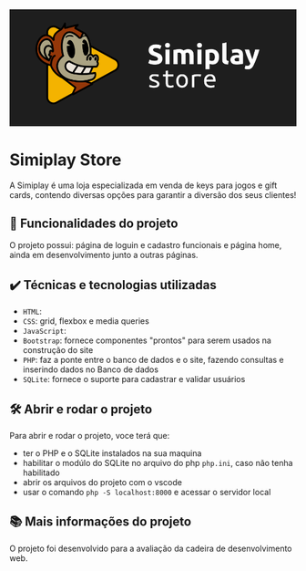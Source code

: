 <img src="./imagens/logo-banner.png">

# Simiplay Store

A Simiplay é uma loja especializada em venda de keys para jogos e gift cards, contendo diversas opções para garantir a diversão dos seus clientes!

## 🔨 Funcionalidades do projeto

O projeto possui: página de loguin e cadastro funcionais e página home, ainda em desenvolvimento junto a outras páginas.

## ✔️ Técnicas e tecnologias utilizadas

- `HTML`: 
- `CSS`: grid, flexbox e media queries
- `JavaScript`: 
- `Bootstrap`: fornece componentes "prontos" para serem usados na construção do site
- `PHP`: faz a ponte entre o banco de dados e o site, fazendo consultas e inserindo dados no Banco de dados
- `SQLite`: fornece o suporte para cadastrar e validar usuários 

## 🛠️ Abrir e rodar o projeto

Para abrir e rodar o projeto, voce terá que:
- ter o PHP e o SQLite instalados na sua maquina
- habilitar o modúlo do SQLite no arquivo do php `php.ini`, caso não tenha habilitado
- abrir os arquivos do projeto com o vscode
- usar o comando `php -S localhost:8000` e acessar o servidor local

## 📚 Mais informações do projeto

O projeto foi desenvolvido para a avaliação da cadeira de desenvolvimento web.  
